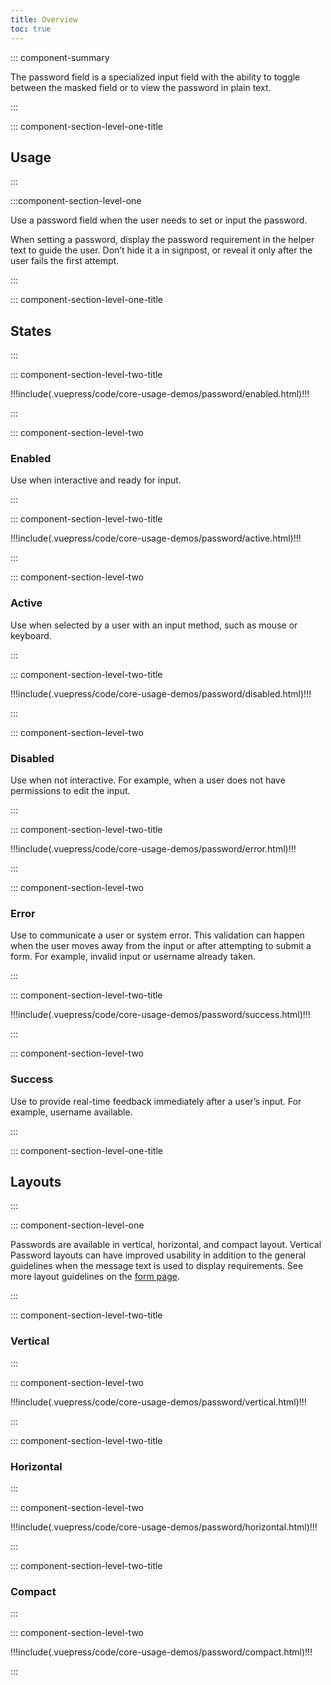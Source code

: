 ```yaml
---
title: Overview
toc: true
---
```


::: component-summary

The password field is a specialized input field with the ability to toggle between the masked field or to view the password in plain text.

:::

::: component-section-level-one-title

## Usage

:::

:::component-section-level-one

Use a password field when the user needs to set or input the password.

When setting a password, display the password requirement in the helper text to guide the user. Don’t hide it a in signpost, or reveal it only after the user fails the first attempt.

:::

::: component-section-level-one-title

## States

:::

<div class="component-section-horizontal" cds-layout="m-t:md">

::: component-section-level-two-title

<div>
!!!include(.vuepress/code/core-usage-demos/password/enabled.html)!!!
</div>

:::

::: component-section-level-two

### Enabled

Use when interactive and ready for input.

:::

</div>

<div class="component-section-horizontal" cds-layout="m-t:md">

::: component-section-level-two-title

<div>
!!!include(.vuepress/code/core-usage-demos/password/active.html)!!!
</div>

:::

::: component-section-level-two

### Active

Use when selected by a user with an input method, such as mouse or keyboard.

:::

</div>

<div class="component-section-horizontal" cds-layout="m-t:md">

::: component-section-level-two-title

<div>
!!!include(.vuepress/code/core-usage-demos/password/disabled.html)!!!
</div>

:::

::: component-section-level-two

### Disabled

Use when not interactive. For example, when a user does not have permissions to edit the input.

:::

</div>

<div class="component-section-horizontal" cds-layout="m-t:md">

::: component-section-level-two-title

<div>
!!!include(.vuepress/code/core-usage-demos/password/error.html)!!!
</div>

:::

::: component-section-level-two

### Error

Use to communicate a user or system error. This validation can happen when the user moves away from the input or after attempting to submit a form. For example, invalid input or username already taken.

:::

</div>

<div class="component-section-horizontal" cds-layout="m-t:md">

::: component-section-level-two-title

<div>
!!!include(.vuepress/code/core-usage-demos/password/success.html)!!!
</div>

:::

::: component-section-level-two

### Success

Use to provide real-time feedback immediately after a user’s input. For example, username available.

:::

</div>

::: component-section-level-one-title

## Layouts

:::

::: component-section-level-one

Passwords are available in vertical, horizontal, and compact layout. Vertical Password layouts can have improved usability in addition to the general guidelines when the message text is used to display requirements. See more layout guidelines on the [form page](/core-components/form/).

:::

<div class="component-section-horizontal" cds-layout="m-t:md">

::: component-section-level-two-title

### Vertical

:::

::: component-section-level-two

<div>
!!!include(.vuepress/code/core-usage-demos/password/vertical.html)!!!
</div>

:::

</div>

<div class="component-section-horizontal" cds-layout="m-t:md">

::: component-section-level-two-title

### Horizontal

:::

::: component-section-level-two

<div>
!!!include(.vuepress/code/core-usage-demos/password/horizontal.html)!!!
</div>

:::

</div>

<div class="component-section-horizontal" cds-layout="m-t:md">

::: component-section-level-two-title

### Compact

:::

::: component-section-level-two

<div>
!!!include(.vuepress/code/core-usage-demos/password/compact.html)!!!
</div>

:::

</div>
